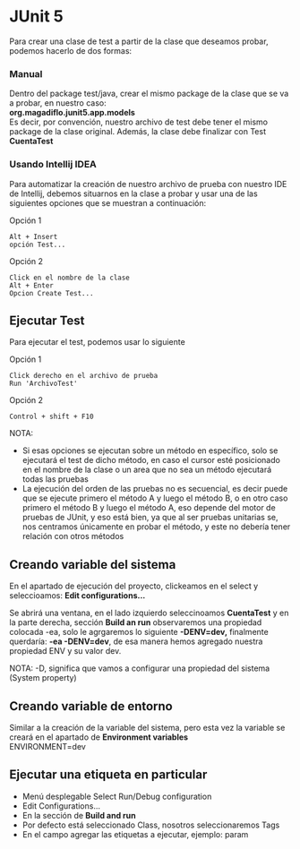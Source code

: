# JUnit 5

Para crear una clase de test a partir de la clase que deseamos probar,
podemos hacerlo de dos formas:

### Manual
Dentro del package test/java, crear el mismo package de la clase que se va a probar,
en nuestro caso:  
**org.magadiflo.junit5.app.models**  
Es decir, por convención, nuestro archivo de test debe tener el mismo package de 
la clase original. Además, la clase debe finalizar con Test  
**CuentaTest**

### Usando Intellij IDEA
Para automatizar la creación de nuestro archivo de prueba con nuestro IDE de Intellij, 
debemos situarnos en la clase a probar y usar una
de las siguientes opciones que se muestran a continuación:

Opción 1
```
Alt + Insert
opción Test...
```
Opción 2
```
Click en el nombre de la clase
Alt + Enter
Opcion Create Test...
```

## Ejecutar Test
Para ejecutar el test, podemos usar lo siguiente

Opción 1
```
Click derecho en el archivo de prueba
Run 'ArchivoTest'
```

Opción 2
```
Control + shift + F10
```

NOTA: 
- Si esas opciones se ejecutan sobre un método 
en específico, solo se ejecutará el test de dicho método,
en caso el cursor esté posicionado en el nombre de la clase o un area
que no sea un método ejecutará todas las pruebas
- La ejecución del orden de las pruebas no es secuencial, es decir
puede que se ejecute primero el método A y luego el método B, o en otro caso
primero el método B y luego el método A, eso depende del motor de pruebas de 
JUnit, y eso está bien, ya que al ser pruebas unitarias se, nos centramos únicamente
en probar el método, y este no debería tener relación con otros métodos

## Creando variable del sistema 
En el apartado de ejecución del proyecto, clickeamos en el select y
seleccioamos: **Edit configurations...**

Se abrirá una ventana, en el lado izquierdo seleccinoamos **CuentaTest** y 
en la parte derecha, sección **Build an run** observaremos una propiedad
colocada -ea, solo le agrgaremos lo siguiente **-DENV=dev,**
finalmente querdaría: **-ea -DENV=dev**, de esa manera hemos agregado 
nuestra propiedad ENV y su valor dev. 

NOTA: -D, significa que vamos a configurar una propiedad del sistema
(System property)

## Creando variable de entorno
Similar a la creación de la variable del sistema, pero esta vez la variable
se creará en el apartado de **Environment variables**  
ENVIRONMENT=dev

## Ejecutar una etiqueta en particular

- Menú desplegable Select Run/Debug configuration
- Edit Configurations...
- En la sección de **Build and run**
- Por defecto está seleccionado Class, nosotros seleccionaremos Tags
- En el campo agregar las etiquetas a ejecutar, ejemplo: param
